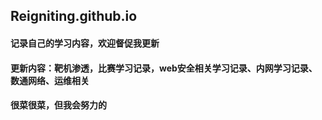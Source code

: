 ## Reigniting.github.io
#### 记录自己的学习内容，欢迎督促我更新
#### 更新内容：靶机渗透，比赛学习记录，web安全相关学习记录、内网学习记录、数通网络、运维相关
#### 很菜很菜，但我会努力的


